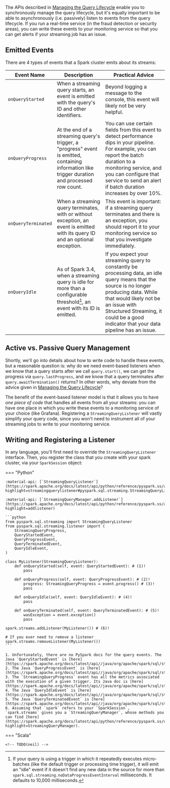 The APIs described in [Managing the Query Lifecycle](./lifecycle.md) enable you to synchronously manage the query lifecycle, but it's equally important to be able to asynchronously (i.e. passively) listen to events from the query lifecycle. If you run a real-time service (in the fraud detection or security areas), you can write these events to your monitoring service so that you can get alerts if your streaming job has an issue.

## Emitted Events

There are 4 types of events that a Spark cluster emits about its streams:

| Event Name          | Description                                                                                                                                     | Practical Advice                                                                                                                                                                                                                                                                      |
|---------------------|-------------------------------------------------------------------------------------------------------------------------------------------------|---------------------------------------------------------------------------------------------------------------------------------------------------------------------------------------------------------------------------------------------------------------------------------------|
| `onQueryStarted`    | When a streaming query starts, an event is emitted with the query's ID and other identifiers.                                                   | Beyond logging a message to the console, this event will likely not be very helpful.                                                                                                                                                                                                  |
| `onQueryProgress`   | At the end of a streaming query's trigger, a "progress" event is emitted, containing information like trigger duration and processed row count. | You can use certain fields from this event to detect performance dips in your pipeline. For example, you can report the batch duration to a monitoring service, and you can configure that service to send an alert if batch duration increases by over 10%. |
| `onQueryTerminated` | When a streaming query terminates, with or without exception, an event is emitted with its query ID and an optional exception.                  | This event is important: if a streaming query terminates and there is an exception, you should report it to your monitoring service so that you investigate immediately.                                                                                                              |
| `onQueryIdle`       | As of Spark 3.4, when a streaming query is idle for more than a configurable threshold[^1], an event with its ID is emitted.                    | If you expect your streaming query to constantly be processing data, an idle query means that the source is no longer producing data. While that would likely not be an issue with Structured Streaming, it could be a good indicator that your data pipeline has an issue.           |

[^1]:
    If your query is using a trigger in which it repeatedly executes micro-batches (like the default trigger or processing time trigger), it will emit an "idle" event if it doesn't find any new data in the source for more than `spark.sql.streaming.noDataProgressEventInterval` milliseconds. It defaults to 10,000 milliseconds.

## Active vs. Passive Query Management

Shortly, we'll go into details about how to write code to handle these events, but a reasonable question is: why do we need event-based listeners when we know that a query starts after we call `query.start()`, we can get the progress via `query.lastProgress`, and we know that a query terminates after `query.awaitTermination()` returns? In other words, why deviate from the advice given in [Managing the Query Lifecycle](./lifecycle.md)?

The benefit of the event-based listener model is that it allows you to have _one piece of code_ that handles all events from all your streams: you can have one place in which you write these events to a monitoring service of your choice (like Grafana). Registering a `StreamingQueryListener` will vastly simplify your query code, since you won't need to instrument all of your streaming jobs to write to your monitoring service.


## Writing and Registering a Listener

In any language, you'll first need to override the `StreamingQueryListener` interface. Then, you register the class that you create with your spark cluster, via your `SparkSession` object:

=== "Python"

    :material-api: [`StreamingQueryListener`](https://spark.apache.org/docs/latest/api/python/reference/pyspark.ss/api/pyspark.sql.streaming.StreamingQueryListener.html?highlight=streamingquerylistener#pyspark.sql.streaming.StreamingQueryListener)

    :material-api: [`StreamingQueryManager.addListener`](https://spark.apache.org/docs/latest/api/python/reference/pyspark.ss/api/pyspark.sql.streaming.StreamingQueryManager.addListener.html?highlight=addlistener)

    ```python
    from pyspark.sql.streaming import StreamingQueryListener
    from pyspark.sql.streaming.listener import (
        StreamingQueryProgress,
        QueryStartedEvent,
        QueryProgressEvent,
        QueryTerminatedEvent,
        QueryIdleEvent,
    )

    class MyListener(StreamingQueryListener):
        def onQueryStarted(self, event: QueryStartedEvent): # (1)!
            pass

        def onQueryProgress(self, event: QueryProgressEvent): # (2)!
            progress: StreamingQueryProgress = event.progress() # (3)!
            pass

        def onQueryIdle(self, event: QueryIdleEvent): # (4)!
            pass

        def onQueryTerminated(self, event: QueryTerminatedEvent): # (5)!
            wasException = event.exception()
            pass
    
    spark.streams.addListener(MyListener()) # (6)!

    # If you ever need to remove a listener
    spark.streams.removeListener(MyListener())
    ```

    1. Unfortunately, there are no PySpark docs for the query events. The Java `QueryStartedEvent` is [here](https://spark.apache.org/docs/latest/api//java/org/apache/spark/sql/streaming/StreamingQueryListener.QueryStartedEvent.html).
    2. The Java `QueryProgressEvent` is [here](https://spark.apache.org/docs/latest/api//java/org/apache/spark/sql/streaming/StreamingQueryListener.QueryProgressEvent.html).
    3. The `StreamingQueryProgress` event has all the metrics associated with the execution of a given trigger. Its Java doc is [here](https://spark.apache.org/docs/latest/api//java/org/apache/spark/sql/streaming/StreamingQueryProgress.html).
    4. The Java `QueryIdleEvent` is [here](https://spark.apache.org/docs/latest/api//java/org/apache/spark/sql/streaming/StreamingQueryListener.QueryIdleEvent.html).
    5. The Java `QueryTerminatedEvent` is [here](https://spark.apache.org/docs/latest/api//java/org/apache/spark/sql/streaming/StreamingQueryListener.QueryTerminatedEvent.html)
    6. Assuming that `spark` refers to your `SparkSession`, `spark.streams` gives you a `StreamingQueryManager`, whose methods you can find [here](https://spark.apache.org/docs/latest/api/python/reference/pyspark.ss/query_management.html?highlight=StreamingQueryManager).

=== "Scala"

    <!-- TODO(neil) -->
